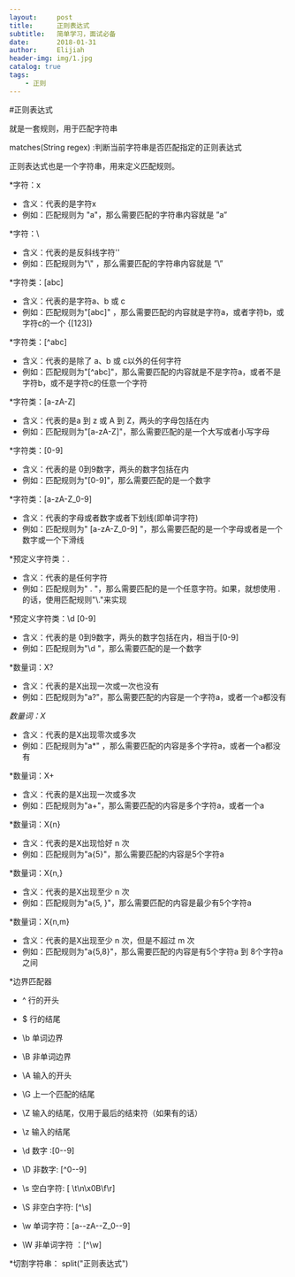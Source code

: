 ```yaml
---
layout:     post                    
title:      正则表达式             
subtitle:   简单学习，面试必备
date:       2018-01-31              
author:     Elijiah                    
header-img: img/1.jpg   
catalog: true                       
tags:                               
    - 正则
---
```

#正则表达式

就是一套规则，用于匹配字符串

matches(String regex) :判断当前字符串是否匹配指定的正则表达式

正则表达式也是一个字符串，用来定义匹配规则。

*字符：x

*   含义：代表的是字符x
*   例如：匹配规则为 "a"，那么需要匹配的字符串内容就是 ”a”

*字符：\\

*   含义：代表的是反斜线字符'\'
*   例如：匹配规则为"\\" ，那么需要匹配的字符串内容就是 ”\”

*字符类：[abc]

*   含义：代表的是字符a、b 或 c
*   例如：匹配规则为"[abc]" ，那么需要匹配的内容就是字符a，或者字符b，或字符c的一个  {[123]}

*字符类：[^abc]

*   含义：代表的是除了 a、b 或 c以外的任何字符
*   例如：匹配规则为"[^abc]"，那么需要匹配的内容就是不是字符a，或者不是字符b，或不是字符c的任意一个字符

*字符类：[a-zA-Z]

*   含义：代表的是a 到 z 或 A 到 Z，两头的字母包括在内
*   例如：匹配规则为"[a-zA-Z]"，那么需要匹配的是一个大写或者小写字母

*字符类：[0-9]

*   含义：代表的是 0到9数字，两头的数字包括在内
*   例如：匹配规则为"[0-9]"，那么需要匹配的是一个数字

*字符类：[a-zA-Z_0-9]

*   含义：代表的字母或者数字或者下划线(即单词字符)
*   例如：匹配规则为" [a-zA-Z_0-9] "，那么需要匹配的是一个字母或者是一个数字或一个下滑线

*预定义字符类：.

*   含义：代表的是任何字符
*   例如：匹配规则为" . "，那么需要匹配的是一个任意字符。如果，就想使用 . 的话，使用匹配规则"\\."来实现

*预定义字符类：\d [0-9]

*   含义：代表的是 0到9数字，两头的数字包括在内，相当于[0-9]
*   例如：匹配规则为"\d "，那么需要匹配的是一个数字

*数量词：X?

*   含义：代表的是X出现一次或一次也没有
*   例如：匹配规则为"a?"，那么需要匹配的内容是一个字符a，或者一个a都没有

*数量词：X*

*   含义：代表的是X出现零次或多次
*   例如：匹配规则为"a*" ，那么需要匹配的内容是多个字符a，或者一个a都没有

*数量词：X+

*   含义：代表的是X出现一次或多次
*   例如：匹配规则为"a+"，那么需要匹配的内容是多个字符a，或者一个a

*数量词：X{n}

*   含义：代表的是X出现恰好 n 次
*   例如：匹配规则为"a{5}"，那么需要匹配的内容是5个字符a

*数量词：X{n,}

*   含义：代表的是X出现至少 n 次
*   例如：匹配规则为"a{5, }"，那么需要匹配的内容是最少有5个字符a

*数量词：X{n,m}

*  含义：代表的是X出现至少 n 次，但是不超过 m 次
*  例如：匹配规则为"a{5,8}"，那么需要匹配的内容是有5个字符a 到 8个字符a之间

*边界匹配器 

*   ^                           行的开头 
*   $                           行的结尾 
*   \b                          单词边界 
*   \B                          非单词边界 
*   \A                          输入的开头 
*   \G                          上一个匹配的结尾 
*   \Z                          输入的结尾，仅用于最后的结束符（如果有的话） 
*   \z                          输入的结尾 



*   \d                            数字  :[0--9]
*   \D                           非数字: [^0--9]
*   \s                           空白字符: [  \t\n\x0B\f\r]
*   \S                           非空白字符: [^\s]
*   \w                            单词字符：[a--zA--Z_0--9]
*   \W                            非单词字符 ：[^\w]

*切割字符串：
split("正则表达式")

